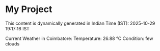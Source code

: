 # My Project

This content is dynamically generated in Indian Time (IST): 2025-10-29 19:17:16 IST


Current Weather in Coimbatore:
Temperature: 26.88 °C
Condition: few clouds

